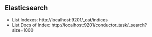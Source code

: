 ## Elasticsearch

- List Indexes: http://localhost:9201/_cat/indices
- List Docs of Index: http://localhost:9201/conductor_task/_search?size=1000